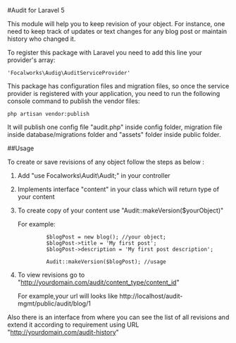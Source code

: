 #Audit for Laravel 5

This module will help you to keep revision of your object. For instance, one need to keep track of updates or text changes for any blog post or maintain history who changed it.

To register this package with Laravel you need to add this line your provider's array:

    'Focalworks\Audig\AuditServiceProvider'

This package has configuration files and migration files, so once the service provider is registered with your application, you need to run the following console command to publish the vendor files:

    php artisan vendor:publish

It will publish one config file "audit.php" inside config folder, migration file inside database/migrations folder and "assets" folder inside public folder.

##Usage

To create or save revisions of any object follow the steps as below :

 1. Add "use Focalworks\Audit\Audit;" in your controller
 2. Implements interface "content" in your class which will return type of your content
 3. To create copy of your content use "Audit::makeVersion($yourObject)"

    For example:

                 $blogPost = new blog(); //your object;
                 $blogPost->title = 'My first post';
                 $blogPost->description = 'My first post description';

                 Audit::makeVersion($blogPost); //usage

 4. To view revisions go to "http://yourdomain.com/audit/content_type/content_id"

    For example,your url will looks like http://localhost/audit-mgmt/public/audit/blog/1

Also there is an interface from where you can see the list of all revisions and extend it according to requirement using URL "http://yourdomain.com/audit-history"
